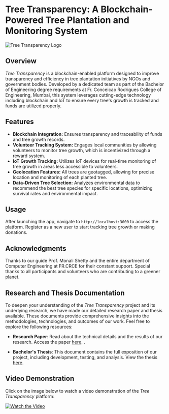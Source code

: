 # Tree Transparency: A Blockchain-Powered Tree Plantation and Monitoring System

![Tree Transparency Logo](https://github.com/Vijay-SP/Treetransparency/assets/64248006/dd2e7db1-b7fc-4526-a3ae-2db72bf937f9)


## Overview

_Tree Transparency_ is a blockchain-enabled platform designed to improve transparency and efficiency in tree plantation initiatives by NGOs and government bodies. Developed by a dedicated team as part of the Bachelor of Engineering degree requirements at Fr. Conceicao Rodrigues College of Engineering, Mumbai, this system leverages cutting-edge technology including blockchain and IoT to ensure every tree's growth is tracked and funds are utilized properly.

## Features

- **Blockchain Integration:** Ensures transparency and traceability of funds and tree growth records.
- **Volunteer Tracking System:** Engages local communities by allowing volunteers to monitor tree growth, which is incentivized through a reward system.
- **IoT Growth Tracking:** Utilizes IoT devices for real-time monitoring of tree growth in areas less accessible to volunteers.
- **Geolocation Features:** All trees are geotagged, allowing for precise location and monitoring of each planted tree.
- **Data-Driven Tree Selection:** Analyzes environmental data to recommend the best tree species for specific locations, optimizing survival rates and environmental impact.

## Usage

After launching the app, navigate to `http://localhost:3000` to access the platform. Register as a new user to start tracking tree growth or making donations.


## Acknowledgments

Thanks to our guide Prof. Monali Shetty and the entire department of Computer Engineering at FR.CRCE for their constant support. Special thanks to all participants and volunteers who are contributing to a greener planet.


## Research and Thesis Documentation

To deepen your understanding of the _Tree Transparency_ project and its underlying research, we have made our detailed research paper and thesis available. These documents provide comprehensive insights into the methodologies, technologies, and outcomes of our work. Feel free to explore the following resources:

- **Research Paper**: Read about the technical details and the results of our research. Access the paper [here](https://github.com/Vijay-SP/Treetransparency/files/15229327/treetransparencyresearchpaper.pdf).
.

- **Bachelor's Thesis**: This document contains the full exposition of our project, including development, testing, and analysis. View the thesis [here](https://github.com/Vijay-SP/Treetransparency/files/15229244/BachelorsThesis_Vijay.pdf).


## Video Demonstration

Click on the image below to watch a video demonstration of the _Tree Transparency_ platform:

[![Watch the Video](https://github.com/Vijay-SP/Treetransparency/assets/64248006/d4e53b8b-6288-44e4-b9e2-a61e01196bd5)
](https://drive.google.com/file/d/1VtLebBzZVtgVmvFb7aB_gF1hhRU3UCRP/view?usp=sharing "Click to Watch the Video")
